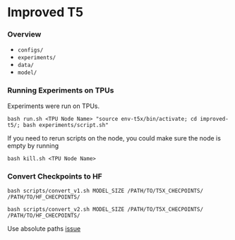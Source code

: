 # Improved T5

### Overview

- `configs/`
- `experiments/`
- `data/`
- `model/`

### Running Experiments on TPUs

Experiments were run on TPUs.

```
bash run.sh <TPU Node Name> "source env-t5x/bin/activate; cd improved-t5/; bash experiments/script.sh"
```

If you need to rerun scripts on the node, you could make sure the node is empty by running
```
bash kill.sh <TPU Node Name>
```

### Convert Checkpoints to HF


```
bash scripts/convert_v1.sh MODEL_SIZE /PATH/TO/T5X_CHECPOINTS/ /PATH/TO/HF_CHECPOINTS/
```

```
bash scripts/convert_v2.sh MODEL_SIZE /PATH/TO/T5X_CHECPOINTS/ /PATH/TO/HF_CHECPOINTS/
```

Use absolute paths [issue](https://github.com/huggingface/transformers/issues/15464#issuecomment-1160318564)